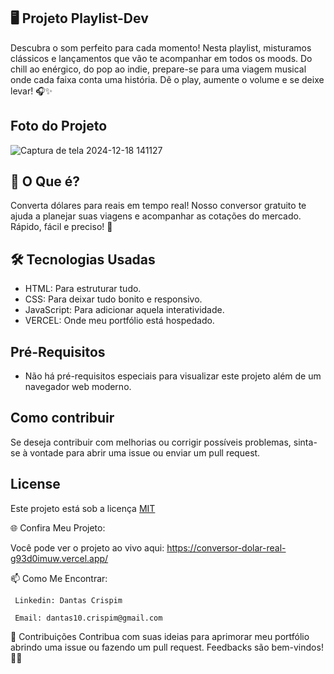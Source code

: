 
 ## 🖥️ Projeto Playlist-Dev

Descubra o som perfeito para cada momento! Nesta playlist, misturamos clássicos e lançamentos que vão te acompanhar em todos os moods. Do chill ao enérgico, 
do pop ao indie, prepare-se para uma viagem musical onde cada faixa conta uma história. Dê o play, aumente o volume e se deixe levar! 🎧✨


## Foto do Projeto

![Captura de tela 2024-12-18 141127](https://github.com/user-attachments/assets/a0531de9-7bb8-4f29-a9bf-dea2f1c79d75)




## 🚀 O Que é?

Converta dólares para reais em tempo real!  Nosso conversor gratuito te ajuda a planejar suas viagens e acompanhar as cotações do mercado. Rápido, fácil e preciso! 🚀

## 🛠️ Tecnologias Usadas
  - HTML: Para estruturar tudo.
  - CSS: Para deixar tudo bonito e responsivo.
  - JavaScript: Para adicionar aquela interatividade.
  - VERCEL: Onde meu portfólio está hospedado.

## Pré-Requisitos

  * Não há pré-requisitos especiais para visualizar este projeto além de um navegador web moderno.
    
## Como contribuir

   Se deseja contribuir com melhorias ou corrigir possíveis problemas, sinta-se à vontade para abrir uma issue ou enviar um pull request.
    
## License
  Este projeto está sob a licença [MIT](https://choosealicense.com/licenses/mit/)

🌐 Confira Meu Projeto: 

  Você pode ver o projeto ao vivo aqui: https://conversor-dolar-real-g93d0imuw.vercel.app/

📫 Como Me Encontrar: 

     Linkedin: Dantas Crispim

     Email: dantas10.crispim@gmail.com

📝 Contribuições Contribua com suas ideias para aprimorar meu portfólio abrindo uma issue ou fazendo um pull request. Feedbacks são bem-vindos! 🌟🚀

